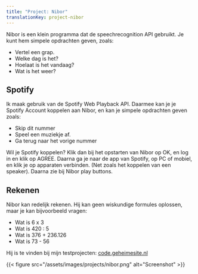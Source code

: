 ```yaml
---
title: "Project: Nibor"
translationKey: project-nibor
---
```


Nibor is een klein programma dat de speechrecognition API gebruikt. Je kunt hem simpele opdrachten geven, zoals:

-   Vertel een grap.
-   Welke dag is het?
-   Hoelaat is het vandaag?
-   Wat is het weer?

## Spotify

Ik maak gebruik van de Spotify Web Playback API. Daarmee kan je je Spotify Account koppelen aan Nibor, en kan je simpele opdrachten geven zoals:

-   Skip dit nummer
-   Speel een muziekje af.
-   Ga terug naar het vorige nummer

Wil je Spotify koppelen? Klik dan bij het opstarten van Nibor op OK, en log in en klik op AGREE. Daarna ga je naar de app van Spotify, op PC of mobiel, en klik je op apparaten verbinden. (Net zoals het koppelen van een speaker). Daarna zie bij Nibor play buttons.

## Rekenen

Nibor kan redelijk rekenen. Hij kan geen wiskundige formules oplossen, maar je kan bijvoorbeeld vragen:

-   Wat is 6 x 3
-   Wat is 420 : 5
-   Wat is 376 + 236.126
-   Wat is 73 - 56

Hij is te vinden bij mijn testprojecten: [code.geheimesite.nl](https://code.geheimesite.nl/beta/nibor/)

{{< figure src="/assets/images/projects/nibor.png" alt="Screenshot" >}}
